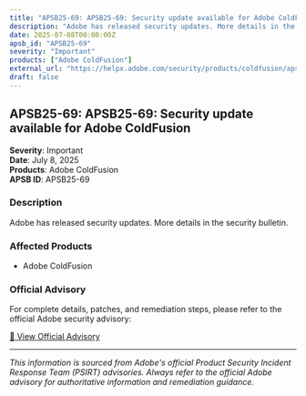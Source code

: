 ```yaml
---
title: "APSB25-69: APSB25-69: Security update available for Adobe ColdFusion"
description: "Adobe has released security updates. More details in the security bulletin."
date: 2025-07-08T00:00:00Z
apsb_id: "APSB25-69"
severity: "Important"
products: ["Adobe ColdFusion"]
external_url: "https://helpx.adobe.com/security/products/coldfusion/apsb25-69.html"
draft: false
---
```


## APSB25-69: APSB25-69: Security update available for Adobe ColdFusion

**Severity**: Important  
**Date**: July 8, 2025  
**Products**: Adobe ColdFusion  
**APSB ID**: APSB25-69

### Description

Adobe has released security updates. More details in the security bulletin.

### Affected Products

- Adobe ColdFusion


### Official Advisory

For complete details, patches, and remediation steps, please refer to the official Adobe security advisory:

[🔗 View Official Advisory](https://helpx.adobe.com/security/products/coldfusion/apsb25-69.html)

---

*This information is sourced from Adobe's official Product Security Incident Response Team (PSIRT) advisories. Always refer to the official Adobe advisory for authoritative information and remediation guidance.*
